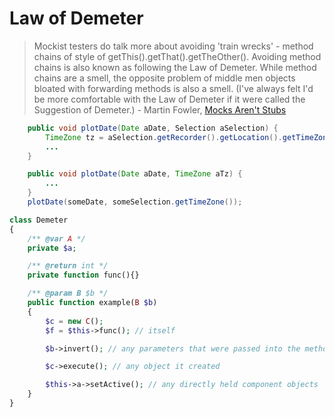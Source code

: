 # Law of Demeter

> Mockist testers do talk more about avoiding 'train wrecks' - method chains of style of getThis().getThat().getTheOther(). Avoiding method chains is also known as following the Law of Demeter. While method chains are a smell, the opposite problem of middle men objects bloated with forwarding methods is also a smell. (I've always felt I'd be more comfortable with the Law of Demeter if it were called the Suggestion of Demeter.) - Martin Fowler, [Mocks Aren't Stubs](http://martinfowler.com/articles/mocksArentStubs.html)


``` java
    public void plotDate(Date aDate, Selection aSelection) {
        TimeZone tz = aSelection.getRecorder().getLocation().getTimeZone();
        ...
    }
```

``` java
    public void plotDate(Date aDate, TimeZone aTz) {
        ...
    }
    plotDate(someDate, someSelection.getTimeZone());
```

``` php
class Demeter
{
    /** @var A */
    private $a;

    /** @return int */
    private function func(){}

    /** @param B $b */
    public function example(B $b)
    {
        $c = new C();
        $f = $this->func(); // itself

        $b->invert(); // any parameters that were passed into the method

        $c->execute(); // any object it created

        $this->a->setActive(); // any directly held component objects
    }
}
```
